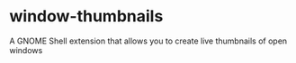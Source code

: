 # window-thumbnails
A GNOME Shell extension that allows you to create live thumbnails of open windows
